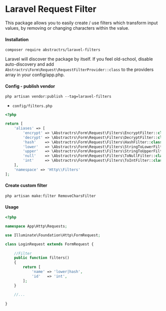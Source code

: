 # Laravel Request Filter

This package allows you to easily create / use filters which transform input values, by removing or changing characters within the value.

#### Installation

`composer require abstractrs/laravel-filters`

Laravel will discover the package by itself. If you feel old-school, disable auto-discovery and add `Abstractrs\Form\Request\RequestFilterProvider::class` to the providers array in your config/app.php.

#### Config - publish vendor

```
php artisan vendor:publish --tag=laravel-filters
```

* `config/filters.php`

```php
<?php

return [
    'aliases' => [
        'encrypt' => \Abstractrs\Form\Request\Filters\EncryptFilter::class,
        'decrypt' => \Abstractrs\Form\Request\Filters\DecryptFilter::class,
        'hash'    => \Abstractrs\Form\Request\Filters\HashFilter::class,
        'lower'   => \Abstractrs\Form\Request\Filters\StringToLowerFilter::class,
        'upper'   => \Abstractrs\Form\Request\Filters\StringToUpperFilter::class,
        'null'    => \Abstractrs\Form\Request\Filters\ToNullFilter::class,
        'int'     => \Abstractrs\Form\Request\Filters\ToIntFilter::class,
    ],
    'namespace' => 'Http\\Filters'
];

```

#### Create custom filter

```
php artisan make:filter RemoveCharsFilter
```

#### Usage

```php
<?php

namespace App\Http\Requests;

use Illuminate\Foundation\Http\FormRequest;

class LoginRequest extends FormRequest {
    
    //Filter
    public function filters()
    {
        return [
            'name' => 'lower|hash',
            'id'   => 'int',
        ];
    }
    
    //...
    
}
```
